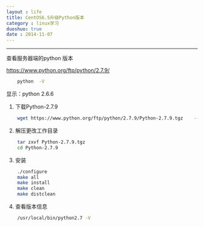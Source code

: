```yaml
---
layout : life
title: CentOS6.5升级Python版本
category : linux学习
duoshuo: true
date : 2014-11-07
---
```


<!-- more -->

******

查看服务器端的python 版本

https://www.python.org/ftp/python/2.7.9/
```sh
	python  -V
```

显示：python 2.6.6

1. 下载Python-2.7.9

```sh
	wget https://www.python.org/ftp/python/2.7.9/Python-2.7.9.tgz    --no-check-certificate
```

2. 解压更改工作目录

```sh
	tar zxvf Python-2.7.9.tgz
	cd Python-2.7.9
```

3. 安装

```sh
	./configure
	make all
	make install
	make clean
	make distclean
```

4. 查看版本信息

```sh
	/usr/local/bin/python2.7 -V
```